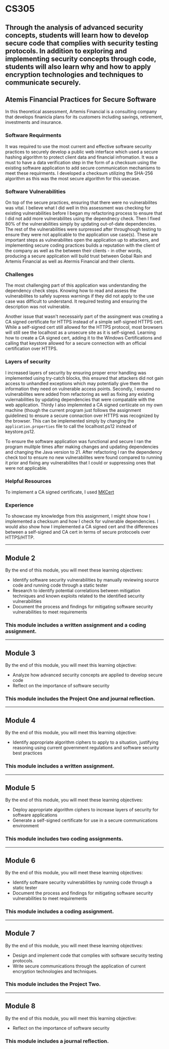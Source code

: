 # CS305
Through the analysis of advanced security concepts, students will learn how to develop secure code that complies with security testing protocols. In addition to exploring and implementing security concepts through code, students will also learn why and how to apply encryption technologies and techniques to communicate securely.
---
## Atemis Financial Practices for Secure Software
In this theoretical assessment, Artemis Financial is a consulting company that develops finanicla plans for its customers including savings, retirement, investments and insurance.

### Software Requirments
It was required to use the most current and effective software security practices to securely develop a public web interface which used a secure hashing algorithm to protect client data and financial infromation. It was a must to have a data verification step in the form of a checksum using the existing software application to add secure communication mechanisms to meet these requirments. I developed a checksum utilizing the SHA-256 algorithm as this was the most secure algorithm for this usecase.

### Software Vulnerabilities
On top of the secure practices, ensuring that there were no vulnerabilites was vital. I believe what I did well in this assessment was checking for existing vulnerabilities before I began my refactoring process to ensure that I did not add more vulnerabilites using the dependnecy check. Then I fixed 80% of the vulnerabilities simply by updating out-of-date dependencies. The rest of the vulnerabilities were surpressed after throughough testing to ensure they were not applicable to the application use case(s). These are important steps as vulnerabilites open the application up to attackers, and implementing secure coding practices builds a reputation with the client of the company as well as the between their clients - in other words, producing a secure application will build trust between Gobal Rain and Artemis Financial as well as Atermis Financial and their clients.

### Challenges
The most challenging part of this application was understanding the dependency check steps. Knowing how to read and assess the vulnerabilites to safely supress warnings if they did not apply to the use case was difficult to understand. It required testing and ensuring the description was not vulnerable.

Another issue that wasn't necessairly part of the assingment was creating a CA signed certificate for HTTPS instead of a simple self-signed HTTPS cert. While a self-signed cert still allowed for the HTTPS protocol, most browsers will still see the localhost as a unsecure site as it is self-signed. Learning how to create a CA signed cert, adding it to the Windows Certifications and calling that keystore allowed for a secure connection with an official certification over HTTPS.

### Layers of security
I increased layers of security by ensuring proper error handling was implemented using try-catch blocks, this ensured that attackers did not gain access to unhandled exceptions which may potentially give them the information they need on vulnerable access points. Secondly, I ensured no vulnerabilites were added from refactoring as well as fixing any existing vulernabilities by updating dependencies that were compatable with the web application. Thirdy I also implemnted a CA signed certiicate on my own machine (though the current program just follows the assignment guidelines) to ensure a secure connaction over HTTPS was recognized by the browser. This can be implemented simply by changing the ```application.properties``` file to call the localhost.ps12 instead of keystore.ps12.

To ensure the software application was functional and secure I ran the program mulitple times after making changes and updating dependencies and changing the  Java version to 21. After refactoring I ran the dependency check tool to ensure no new vulnerabilites were found compared to running it prior and fixing any vulnerabilites that I could or suppressing ones that were not applicable.

### Helpful Resources
To implement a CA signed certificate, I used [MKCert](https://dev.to/aschmelyun/using-the-magic-of-mkcert-to-enable-valid-https-on-local-dev-sites-3a3c)

### Experience
To showcase my knowledge from this assignment, I might show how I implemented a checksum and how I check for vulnerable dependencies. I would also show how I implemented a CA signed cert and the differences between a self-signed and CA cert in terms of secure protocoels over HTTPS/HTTP.


---
## Module 2
By the end of this module, you will meet these learning objectives:
* Identify software security vulnerabilities by manually reviewing source code and running code through a static tester
* Research to identify potential correlations between mitigation techniques and known exploits related to the identified security vulnerabilities
* Document the process and findings for mitigating software security vulnerabilities to meet requirements

### This module includes a written assignment and a coding assignment.
---
## Module 3
By the end of this module, you will meet this learning objective:
* Analyze how advanced security concepts are applied to develop secure code
* Reflect on the importance of software security

### This module includes the Project One and journal reflection.
---
## Module 4
By the end of this module, you will meet this learning objective:
* Identify appropriate algorithm ciphers to apply to a situation, justifying reasoning using current government regulations and software security best practices

### This module includes a written assignment.
---
## Module 5
By the end of this module, you will meet these learning objectives:
* Deploy appropriate algorithm ciphers to increase layers of security for software applications
* Generate a self-signed certificate for use in a secure communications environment

### This module includes two coding assignments.
---
## Module 6
By the end of this module, you will meet these learning objectives:
* Identify software security vulnerabilities by running code through a static tester
* Document the process and findings for mitigating software security vulnerabilities to meet requirements

### This module includes a coding assignment.
---
## Module 7
By the end of this module, you will meet these learning objectives:
* Design and implement code that complies with software security testing protocols.
* Write secure communications through the application of current encryption technologies and techniques.

### This module includes the Project Two.
---
## Module 8
By the end of this module, you will meet this learning objective:
* Reflect on the importance of software security

### This module includes a journal reflection.
